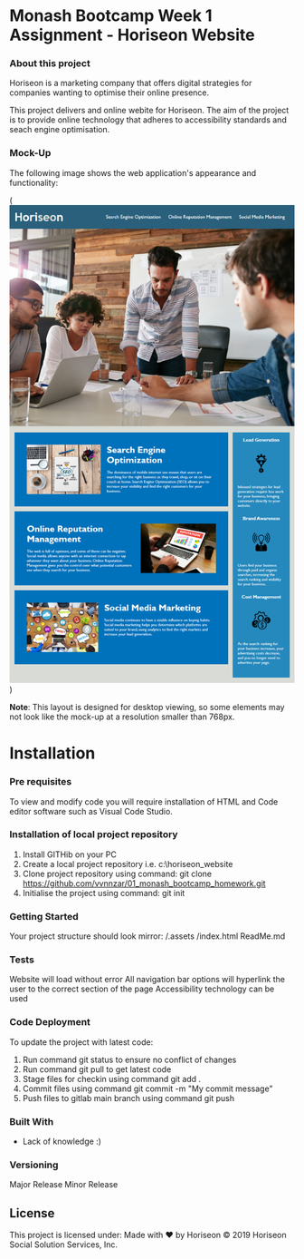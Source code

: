 # Monash Bootcamp Week 1 Assignment - Horiseon Website

### About this project

Horiseon is a marketing company that offers digital strategies for companies wanting to optimise their online presence.

This project delivers and online webite for Horiseon.  The aim of the project is to provide online technology that adheres to accessibility standards and seach engine optimisation.


### Mock-Up
The following image shows the web application's appearance and functionality:

(![Horiseon Screen Mock Design](https://github.com/vvnnzar/01_monash_bootcamp_homework/blob/main/assets/mock_design/01-horiseon-website-screen-mock.png))


**Note**: This layout is designed for desktop viewing, so some elements may not look like the mock-up at a resolution smaller than 768px.


# Installation

### Pre requisites

To view and modify code you will require installation of HTML and Code editor software such as Visual Code Studio. 

### Installation of local project repository

1. Install GITHib on your PC
2. Create a local project repository i.e. c:\horiseon_website
3. Clone project repository using command: git clone https://github.com/vvnnzar/01_monash_bootcamp_homework.git
4. Initialise the project using command: git init


### Getting Started
Your project structure should look mirror:
/.assets
/index.html
ReadMe.md


### Tests
Website will load without error
All navigation bar options will hyperlink the user to the correct section of the page
Accessibility technology can be used 


### Code Deployment
To update the project with latest code:
1. Run command git status to ensure no conflict of changes
2. Run command git pull to get latest code
3. Stage files for checkin using command git add .
4. Commit files using command git commit -m "My commit message"
5. Push files to gitlab main branch using command git push


### Built With

* Lack of knowledge :) 


### Versioning

Major Release 
Minor Release


## License

This project is licensed under:
Made with ❤️️ by Horiseon
© 2019 Horiseon Social Solution Services, Inc.
